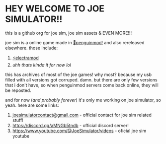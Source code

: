 # HEY WELCOME TO JOE SIMULATOR!!
this is a github org for joe sim, joe sim assets & EVEN MORE!!!

joe sim is a online game made in [🐧penguinmod!](https://github.com/PenguinMod) and also rereleased elsewhere. those include:
1. [⚡electramod](https://github.com/ElectraMod)
2. *uhh thats kinda it for now lol*

this has archives of most of the joe games!
why most? 
because my usb filled with all versions got corruped. damn.
but there are only few versions that i don't have, so when penguinmod servers come back online, they will be reposted.

and for now (*and probably forever*) it's only me working on joe simulator, so yeah. here are some links:
1. joesimulatorcontact@gmail.com - official contact for joe sim related stuff!
2. https://discord.gg/aMNGb5tndb - official discord server!
3. https://www.youtube.com/@JoeSimulator/videos - oficial joe sim youtube
